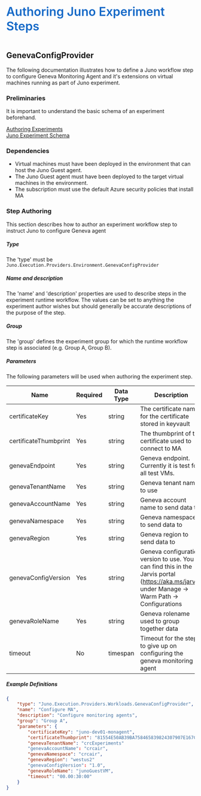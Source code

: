 ﻿<div style="font-size:24pt;font-weight:600;color:#1569C7">Authoring Juno Experiment Steps</div>
<br/>

## GenevaConfigProvider
The following documentation illustrates how to define a Juno workflow step to configure Geneva Monitoring Agent and it's extensions on virtual machines running as part of Juno experiment.

### Preliminaries
It is important to understand the basic schema of an experiment beforehand.

[Authoring Experiments](./Authoring-Experiments.md)  
[Juno Experiment Schema](./Authoring-ExperimentSchema.md)

### Dependencies

* Virtual machines must have been deployed in the environment that can host the Juno Guest agent.
* The Juno Guest agent must have been deployed to the target virtual machines in the environment.
* The subscription must use the default Azure security policies that install MA

### Step Authoring
This section describes how to author an experiment workflow step to instruct Juno to configure Geneva agent

##### Type
The 'type' must be ```Juno.Execution.Providers.Environment.GenevaConfigProvider```

##### Name and description
The 'name' and 'description' properties are used to describe steps in the experiment runtime workflow.  The values can be set to anything the experiment
author wishes but should generally be accurate descriptions of the purpose of the step.

##### Group
The 'group' defines the experiment group for which the runtime workflow step is associated (e.g. Group A, Group B).

##### Parameters
The following parameters will be used when authoring the experiment step.

| Name                   | Required   | Data Type        | Description                |
| ---------------------- | ---------- | ---------------- | -------------------------- |
| certificateKey         | Yes        | string           | The certificate name for the certificate stored in keyvault
| certificateThumbprint  | Yes        | string           | The thumbprint of the certificate used to connect to MA
| genevaEndpoint         | Yes        | string           | Geneva endpoint. Currently it is test for all test VMs.
| genevaTenantName       | Yes        | string           | Geneva tenant name to use
| genevaAccountName      | Yes        | string           | Geneva account name to send data to
| genevaNamespace        | Yes        | string           | Geneva namespace to send data to
| genevaRegion           | Yes        | string           | Geneva region to send data to
| genevaConfigVersion    | Yes        | string           | Geneva configuration version to use. You can find this in the Jarvis portal (https://aka.ms/jarvis) under Manage -> Warm Path -> Configurations
| genevaRoleName         | Yes        | string           | Geneva rolename used to group together data
| timeout                | No         | timespan         | Timeout for the step to give up on configuring the geneva monitoring agent

##### Example Definitions
``` json
{
    "type": "Juno.Execution.Providers.Workloads.GenevaConfigProvider",
    "name": "Configure MA",
    "description": "Configure monitoring agents",
    "group": "Group A",
    "parameters": {
        "certificateKey": "juno-dev01-monagent",
        "certificateThumbprint": "81554E50AB39BA758465839824307907E167CB2F",
        "genevaTenantName": "crcExperiments"
        "genevaAccountName": "crcair",
        "genevaNamespace": "crcair",
        "genevaRegion": "westus2"
        "genevaConfigVersion": "1.0",
        "genevaRoleName": "junoGuestVM",
        "timeout": "00.00:30:00"
    }
}

```

